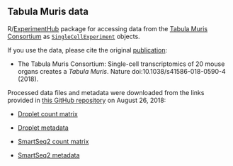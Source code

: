 ## Tabula Muris data

R/[ExperimentHub](https://bioconductor.org/packages/release/bioc/html/ExperimentHub.html) package for accessing data from the [Tabula Muris Consortium](http://tabula-muris.ds.czbiohub.org/) as [`SingleCellExperiment`](https://bioconductor.org/packages/release/bioc/html/SingleCellExperiment.html) objects.

If you use the data, please cite the original [publication](https://www.nature.com/articles/s41586-018-0590-4): 

- The Tabula Muris Consortium: Single-cell transcriptomics of 20 mouse organs creates a _Tabula Muris_. Nature doi:10.1038/s41586-018-0590-4 (2018).


Processed data files and metadata were downloaded from the links provided in [this GitHub repository](https://github.com/czbiohub/tabula-muris-vignettes/tree/master/data) on August 26, 2018:

- [Droplet count matrix](https://s3.amazonaws.com/czbiohub-tabula-muris/TM_droplet_mat.rds)
- [Droplet metadata](https://github.com/czbiohub/tabula-muris-vignettes/blob/master/data/TM_droplet_metadata.csv)

- [SmartSeq2 count matrix](https://s3.amazonaws.com/czbiohub-tabula-muris/TM_facs_mat.rds)
- [SmartSeq2 metadata](https://github.com/czbiohub/tabula-muris-vignettes/blob/master/data/TM_facs_metadata.csv)
